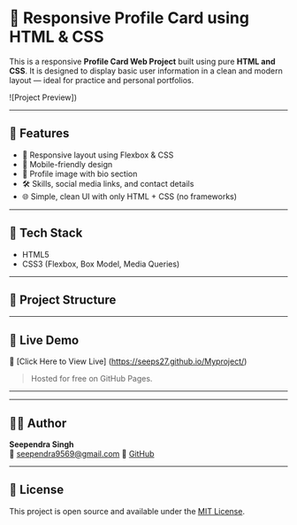 # 🌟 Responsive Profile Card using HTML & CSS

This is a responsive **Profile Card Web Project** built using pure **HTML and CSS**. It is designed to display basic user information in a clean and modern layout — ideal for practice and personal portfolios.

![Project Preview])

---

## 📌 Features

- 🎨 Responsive layout using Flexbox & CSS
- 📱 Mobile-friendly design
- 👤 Profile image with bio section
- 🛠️ Skills, social media links, and contact details
- 🌐 Simple, clean UI with only HTML + CSS (no frameworks)

---

## 🧰 Tech Stack

- HTML5  
- CSS3 (Flexbox, Box Model, Media Queries)

---

## 📁 Project Structure


---

## 🚀 Live Demo

🔗 [Click Here to View Live] (https://seeps27.github.io/Myproject/)

> Hosted for free on GitHub Pages.

---



---

## 🙋‍♂️ Author

**Seependra Singh**  
📧 seependra9569@gmail.com 
🔗 [GitHub](https://github.com/seep27)

---

## 📜 License

This project is open source and available under the [MIT License](LICENSE).

